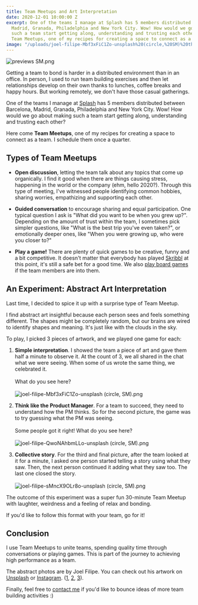 ```yaml
---
title: Team Meetups and Art Interpretation
date: 2020-12-01 10:00:00 Z
excerpt: One of the teams I manage at Splash has 5 members distributed between Barcelona,
  Madrid, Granada, Philadelphia and New York City. Wow! How would we go about making
  such a team start getting along, understanding and trusting each other? Here come
  Team Meetups, one of my recipes for creating a space to connect as a team.
image: "/uploads/joel-filipe-Mbf3xFiC1Zo-unsplash%20(circle,%20SM)%20thumbnail.png"
---
```


![previews SM.png](/uploads/previews%20SM.png)

Getting a team to bond is harder in a distributed environment than in an office. In person, I used to run team building exercises and then let relationships develop on their own thanks to lunches, coffee breaks and happy hours. But working remotely, we don't have those casual gatherings.

One of the teams I manage at [Splash](https://splashthat.com/) has 5 members distributed between Barcelona, Madrid, Granada, Philadelphia and New York City. Wow! How would we go about making such a team start getting along, understanding and trusting each other?

Here come **Team Meetups**, one of my recipes for creating a space to connect as a team. I schedule them once a quarter.

## Types of Team Meetups

* **Open discussion**, letting the team talk about any topics that come up organically. I find it good when there are things causing stress, happening in the world or the company (ehm, hello 2020?). Through this type of meeting, I've witnessed people identifying common hobbies, sharing worries, empathizing and supporting each other.

* **Guided conversation** to encourage sharing and equal participation. One typical question I ask is "What did you want to be when you grew up?". Depending on the amount of trust within the team, I sometimes pick simpler questions, like "What is the best trip you've even taken?", or emotionally deeper ones, like "When you were growing up, who were you closer to?"

* **Play a game!** There are plenty of quick games to be creative, funny and a bit competitive. It doesn't matter that everybody has played [Skribbl](https://skribbl.io/) at this point, it's still a safe bet for a good time. We also [play board games](https://en.boardgamearena.com/) if the team members are into them.

## An Experiment: Abstract Art Interpretation

Last time, I decided to spice it up with a surprise type of Team Meetup.

I find abstract art insightful because each person sees and feels something different. The shapes might be completely random, but our brains are wired to identify shapes and meaning. It's just like with the clouds in the sky.

To play, I picked 3 pieces of artwork, and we played one game for each:

1. **Simple interpretation**. I showed the team a piece of art and gave them half a minute to observe it. At the count of 3, we all shared in the chat what we were seeing. When some of us wrote the same thing, we celebrated it.\
   \
   What do you see here?\
   \
   ![joel-filipe-Mbf3xFiC1Zo-unsplash (circle, SM).png](/uploads/joel-filipe-Mbf3xFiC1Zo-unsplash%20(circle,%20SM).png)

2. **Think like the Product Manager**. For a team to succeed, they need to understand how the PM thinks. So for the second picture, the game was to try guessing what the PM was seeing.\
   \
   Some people got it right! What do you see here?\
   \
   ![joel-filipe-QwoNAhbmLLo-unsplash (circle, SM).png](/uploads/joel-filipe-QwoNAhbmLLo-unsplash%20(circle,%20SM).png)

3. **Collective story**. For the third and final picture, after the team looked at it for a minute, I asked one person started telling a story using what they saw. Then, the next person continued it adding what they saw too. The last one closed the story.\
   \
   ![joel-filipe-sMncX9OLr8o-unsplash (circle, SM).png](/uploads/joel-filipe-sMncX9OLr8o-unsplash%20(circle,%20SM).png)

The outcome of this experiment was a super fun 30-minute Team Meetup with laughter, weirdness and a feeling of relax and bonding.

If you'd like to follow this format with your team, go for it!

## Conclusion

I use Team Meetups to unite teams, spending quality time through conversations or playing games. This is part of the journey to achieving high performance as a team.

The abstract photos are by Joel Filipe. You can check out his artwork on [Unsplash](https://unsplash.com/@joelfilip) or [Instagram](http://instagram.com/joelfilip/). ([1](https://unsplash.com/photos/Mbf3xFiC1Zo), [2](https://unsplash.com/photos/QwoNAhbmLLo), [3](https://unsplash.com/photos/sMncX9OLr8o)).

Finally, feel free to [contact me](https://www.linkedin.com/in/guillermodlpa/) if you'd like to bounce ideas of more team building activities :)